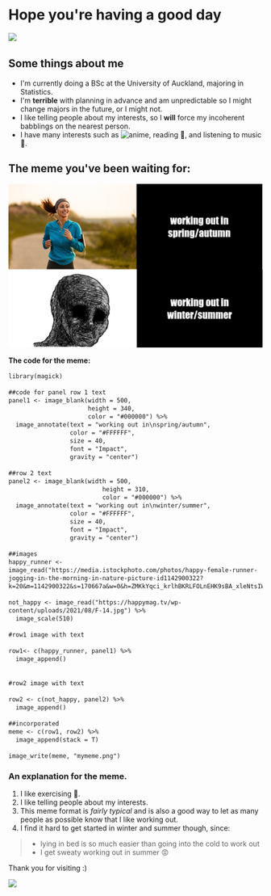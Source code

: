 # Hope you're having a good day
![](https://i0.wp.com/brightestyoungthings.com/wp-content/uploads/2016/02/150754-bears-waving-gif-imgur-tumblr-jfGo.gif?fit=410%2C220&quality=100&ssl=1)

## Some things about me
* I'm currently doing a BSc at the University of Auckland, majoring in Statistics.
* I'm **terrible** with planning in advance and am unpredictable so I might change majors in the future, or I might not.
* I like telling people about my interests, so I **will** force my incoherent babblings on the nearest person.
* I have many interests such as ![anime](https://en.wikipedia.org/wiki/Anime), reading 📖, and listening to music 🎼.

## The meme you've been waiting for:
![](mymeme.png)

__The code for the meme:__
```
library(magick)

##code for panel row 1 text
panel1 <- image_blank(width = 500,
                      height = 340,
                      color = "#000000") %>%
  image_annotate(text = "working out in\nspring/autumn",
                 color = "#FFFFFF",
                 size = 40,
                 font = "Impact",
                 gravity = "center")

##row 2 text
panel2 <- image_blank(width = 500,
                          height = 310,
                          color = "#000000") %>%
  image_annotate(text = "working out in\nwinter/summer",
                 color = "#FFFFFF",
                 size = 40,
                 font = "Impact",
                 gravity = "center")

##images
happy_runner <- image_read("https://media.istockphoto.com/photos/happy-female-runner-jogging-in-the-morning-in-nature-picture-id1142900322?k=20&m=1142900322&s=170667a&w=0&h=ZMKkYqci_krlhBKRLFOLnEHK9sBA_xleNtsIW3APp_c=")

not_happy <- image_read("https://happymag.tv/wp-content/uploads/2021/08/F-14.jpg") %>%
  image_scale(510)

#row1 image with text

row1<- c(happy_runner, panel1) %>%
  image_append()


#row2 image with text

row2 <- c(not_happy, panel2) %>%
  image_append()

##incorporated
meme <- c(row1, row2) %>%
  image_append(stack = T)

image_write(meme, "mymeme.png")
```

### An explanation for the meme.
1. I like exercising :muscle:.
2.  I like telling people about my interests.
3.  This meme format is _fairly typical_ and is also a good way to let as many people as possible know that I like working out.
4.  I find it hard to get started in winter and summer though, since:
> * lying in bed is so much easier than going into the cold to work out
> * I get sweaty working out in summer :rage:
 
 Thank you for visiting :)
 
 ![](https://c.tenor.com/aMTgGRQyqBUAAAAC/animal-crossing-tom-nook.gif)
 
